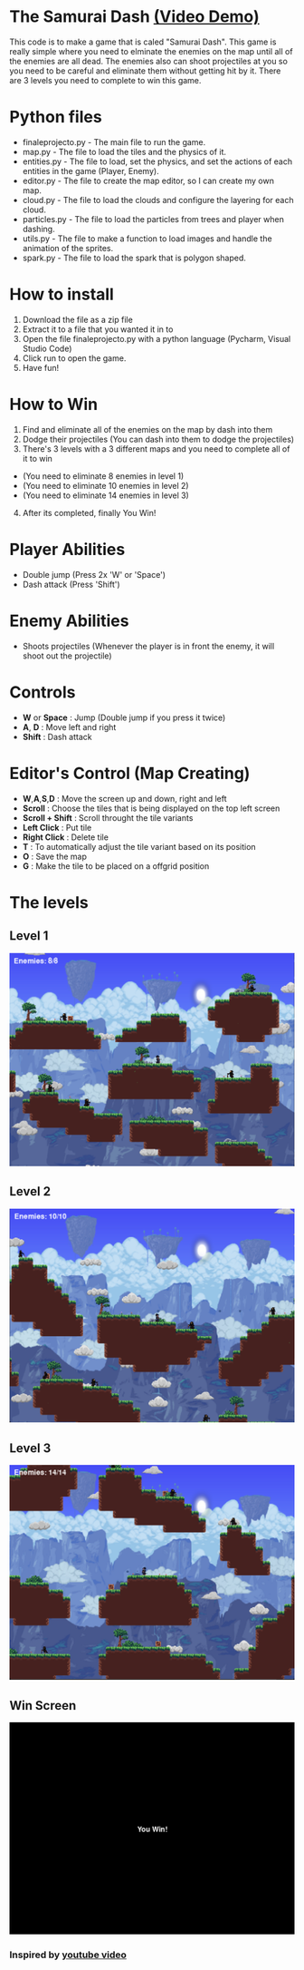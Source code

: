 # The Samurai Dash [(Video Demo)](https://drive.google.com/file/d/1aTKiqxKs1ou5ulQWpxsKqohnXStutEbR/view?usp=sharing)
This code is to make a game that is caled "Samurai Dash". This game is really simple where you need to elminate the enemies on the map until all of the enemies are all dead. The enemies also can shoot projectiles at you so you need to be careful and eliminate them without getting hit by it. There are 3 levels you need to complete to win this game.
 
# Python files
- finaleprojecto.py - The main file to run the game.
- map.py - The file to load the tiles and the physics of it.
- entities.py - The file to load, set the physics, and set the actions of each entities in the game (Player, Enemy).
- editor.py - The file to create the map editor, so I can create my own map.
- cloud.py - The file to load the clouds and configure the layering for each cloud.
- particles.py - The file to load the particles from trees and player when dashing.
- utils.py - The file to make a function to load images and handle the animation of the sprites.
- spark.py - The file to load the spark that is polygon shaped.

# How to install
1. Download the file as a zip file
2. Extract it to a file that you wanted it in to
3. Open the file finaleprojecto.py with a python language (Pycharm, Visual Studio Code)
4. Click run to open the game.
5. Have fun!

# How to Win
1. Find and eliminate all of the enemies on the map by dash into them
2. Dodge their projectiles (You can dash into them to dodge the projectiles)
3. There's 3 levels with a 3 different maps and you need to complete all of it to win
- (You need to eliminate 8 enemies in level 1)
- (You need to eliminate 10 enemies in level 2)
- (You need to eliminate 14 enemies in level 3)
4. After its completed, finally You Win!

# Player Abilities
- Double jump (Press 2x 'W' or 'Space')
- Dash attack (Press 'Shift')

# Enemy Abilities
- Shoots projectiles (Whenever the player is in front the enemy, it will shoot out the projectile)

# Controls
- **W** or **Space** : Jump (Double jump if you press it twice)
- **A**, **D** : Move left and right
- **Shift** : Dash attack

# Editor's Control (Map Creating)
- **W**,**A**,**S**,**D** : Move the screen up and down, right and left
- **Scroll** : Choose the tiles that is being displayed on the top left screen
- **Scroll + Shift** : Scroll throught the tile variants
- **Left Click** : Put tile
- **Right Click** : Delete tile
- **T** : To automatically adjust the tile variant based on its position
- **O** : Save the map
- **G** : Make the tile to be placed on a offgrid position

# The levels
## Level 1
![Image](images/documentation/level1.png)

## Level 2
![Image](images/documentation/level2.png)

## Level 3
![Image](images/documentation/level3.png)

## Win Screen
![Image](images/documentation/winscreen.png)

### Inspired by [youtube video](https://www.youtube.com/watch?v=2gABYM5M0ww&t=20736s) 

